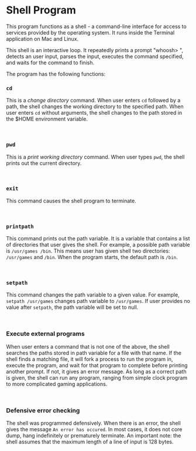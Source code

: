 # Shell Program

This program functions as a shell - a command-line interface for access to services provided by the operating system. It runs inside the Terminal application on Mac and Linux. 

This shell is an interactive loop. It repeatedly prints a prompt "whoosh> ", detects an user input, parses the input, executes the command specified, and waits for the command to finish. 

The program has the following functions:

### `cd`
This is a *change directory* command. When user enters `cd` followed by a path, the shell changes the working directory to the specified path. When user enters `cd` without arguments, the shell changes to the path stored in the $HOME environment variable.

<br>

### `pwd`
This is a *print working directory* command. When user types `pwd`, the shell prints out the current directory.

<br>

### `exit`
This command causes the shell program to terminate.

<br>

### `printpath`
This command prints out the path variable. It is a variable that contains a list of directories that user gives the shell. For example, a possible path variable is `/usr/games /bin`. This means user has given shell two directories: `/usr/games` and `/bin`. When the program starts, the default path is `/bin`.

<br>

### `setpath`
This command changes the path variable to a given value. For example, `setpath /usr/games` changes path variable to `/usr/games`. If user provides no value after `setpath`, the path variable will be set to null.

<br>

### Execute external programs
When user enters a command that is not one of the above, the shell searches the paths stored in path variable for a file with that name. If the shell finds a matching file, it will fork a process to run the program in, execute the program,
and wait for that program to complete before printing another prompt. If not, it gives an error message. As long as a correct path is given, the shell can run any program, ranging from simple clock program to more complicated gaming applications. 

<br> 

### Defensive error checking  
The shell was programmed defensively. When there is an error, the shell gives the message `An error has occured`. In most cases, it does not core dump, hang indefinitely or prematurely terminate. An important note: the shell assumes that the maximum length of a line of input is 128 bytes.
<br>
